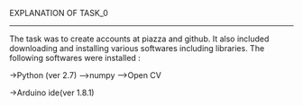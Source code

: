 EXPLANATION OF TASK_0

------------------------------------------

The task was to create accounts at piazza and github.
It also included downloading and installing various softwares including libraries.
The following softwares were installed :

 ->Python (ver 2.7)
   -->numpy
   -->Open CV
   
 ->Arduino ide(ver 1.8.1)
